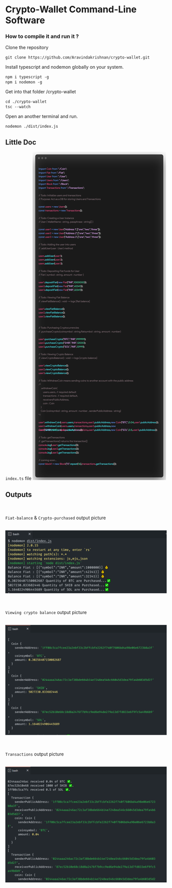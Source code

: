 # Crypto-Wallet Command-Line Software

### How to compile it and run it ?

Clone the repository 
```
git clone https://github.com/Aravindakrishnan/crypto-wallet.git
```

Install typescript and nodemon globally on your system.
```
npm i typescript -g
npm i nodemon -g
```

Get into that folder /crypto-wallet
```
cd ./crypto-wallet
tsc --watch
```

Open an another terminal and run.
```
nodemon ./dist/index.js
```

## Little Doc

`index.ts` file 
![index-doc](./images/index-doc.png)

## Outputs

<br/><br/>
`Fiat-balance` & `Crypto-purchased` output picture
<br/><br/>

![fiat-balance-picture](./images/output1.png)

<br/><br/>
`Viewing crypto balance` output picture
<br/><br/>

![crypto-balance-picture](./images/output2.png)

<br/><br/>
`Transactions` output picture
<br/><br/>

![transaction-picture](./images/output3.png)
